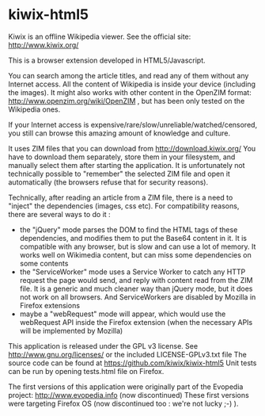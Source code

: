 kiwix-html5
==============

Kiwix is an offline Wikipedia viewer. See the official site: http://www.kiwix.org/

This is a browser extension developed in HTML5/Javascript.

You can search among the article titles, and read any of them without any Internet access.
All the content of Wikipedia is inside your device (including the images).
It might also works with other content in the OpenZIM format: http://www.openzim.org/wiki/OpenZIM , but has been only tested on the Wikipedia ones.

If your Internet access is expensive/rare/slow/unreliable/watched/censored, you still can browse this amazing amount of knowledge and culture.

It uses ZIM files that you can download from http://download.kiwix.org/
You have to download them separately, store them in your filesystem, and manually select them after starting the application.
It is unfortunately not technically possible to "remember" the selected ZIM file and open it automatically (the browsers refuse that for security reasons).

Technically, after reading an article from a ZIM file, there is a need to "inject" the dependencies (images, css etc). For compatibility reasons, there are several ways to do it :
- the "jQuery" mode parses the DOM to find the HTML tags of these dependencies, and modifies them to put the Base64 content in it. It is compatible with any browser, but is slow and can use a lot of memory. It works well on Wikimedia content, but can miss some dependencies on some contents
- the "ServiceWorker" mode uses a Service Worker to catch any HTTP request the page would send, and reply with content read from the ZIM file. It is a generic and much cleaner way than jQuery mode, but it does not work on all browsers. And ServiceWorkers are disabled by Mozilla in Firefox extensions
- maybe a "webRequest" mode will appear, which would use the webRequest API inside the Firefox extension (when the necessary APIs will be implemented by Mozilla)

This application is released under the GPL v3 license. See http://www.gnu.org/licenses/ or the included LICENSE-GPLv3.txt file
The source code can be found at https://github.com/kiwix/kiwix-html5
Unit tests can be run by opening tests.html file on Firefox.

The first versions of this application were originally part of the Evopedia project: http://www.evopedia.info (now discontinued)
These first versions were targeting Firefox OS (now discontinued too : we're not lucky ;-) ).